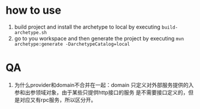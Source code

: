 # how to use

1. build project and install the archetype to local by executing `build-archetype.sh`
2. go to you workspace and then generate the project by executing `mvn archetype:generate -DarchetypeCatalog=local`

# QA

1. 为什么provider和domain不合并在一起：domain 只定义对外部服务提供的入参和出参领域对象，由于某些只提供http接口的服务
   是不需要接口定义的，但是对应又有rpc服务，所以区分开。

